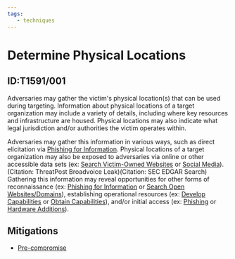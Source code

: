 ```yaml
---
tags:
   - techniques
---
```

# Determine Physical Locations
## ID:T1591/001
Adversaries may gather the victim's physical location(s) that can be used during targeting. Information about physical locations of a target organization may include a variety of details, including where key resources and infrastructure are housed. Physical locations may also indicate what legal jurisdiction and/or authorities the victim operates within.

Adversaries may gather this information in various ways, such as direct elicitation via [Phishing for Information](/mitre/techniques/T1598). Physical locations of a target organization may also be exposed to adversaries via online or other accessible data sets (ex: [Search Victim-Owned Websites](/mitre/techniques/T1594) or [Social Media](/mitre/techniques/T1593/001)).(Citation: ThreatPost Broadvoice Leak)(Citation: SEC EDGAR Search) Gathering this information may reveal opportunities for other forms of reconnaissance (ex: [Phishing for Information](/mitre/techniques/T1598) or [Search Open Websites/Domains](/mitre/techniques/T1593)), establishing operational resources (ex: [Develop Capabilities](/mitre/techniques/T1587) or [Obtain Capabilities](/mitre/techniques/T1588)), and/or initial access (ex: [Phishing](/mitre/techniques/T1566) or [Hardware Additions](/mitre/techniques/T1200)).
## Mitigations
* [Pre-compromise](/mitre/mitigations/M1056)
